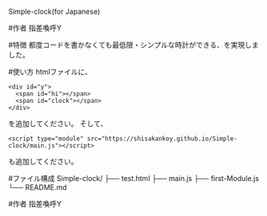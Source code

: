 Simple-clock(for Japanese)

#作者 指差喚呼Y

#特徴
都度コードを書かなくても最低限・シンプルな時計ができる、を実現しました。

#使い方
htmlファイルに、
```
<div id="y">
  <span id="hi"></span>
  <span id="clock"></span>
</div>
```
を追加してください。
そして、
```
<script type="module" src="https://shisakankoy.github.io/Simple-clock/main.js"></script>
```
も追加してください。

#ファイル構成
Simple-clock/
├── test.html
├── main.js
├── first-Module.js
└── README.md

#作者
指差喚呼Y
